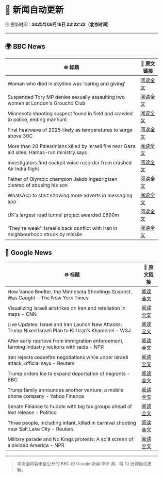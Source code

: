 # 🧠 新闻自动更新

🕒 更新时间：**2025年06月16日 23:22:22（北京时间）**

---

## 🌍 BBC News

| 🌐 标题 | 🔗 原文链接 |
|--------|-------------|
| Woman who died in skydive was 'caring and giving' | [阅读全文](https://www.bbc.com/news/articles/cy4e4jmzep4o) |
| Suspended Tory MP denies sexually assaulting two women at London's Groucho Club | [阅读全文](https://www.bbc.com/news/articles/c4g7g1858rpo) |
| Minnesota shooting suspect found in field and crawled to police, ending manhunt | [阅读全文](https://www.bbc.com/news/articles/cg5v5l4eylyo) |
| First heatwave of 2025 likely as temperatures to surge above 30C | [阅读全文](https://www.bbc.com/weather/articles/c4grg1w2xr7o) |
| More than 20 Palestinians killed by Israeli fire near Gaza aid sites, Hamas-run ministry says | [阅读全文](https://www.bbc.com/news/articles/cg7177gpr17o) |
| Investigators find cockpit voice recorder from crashed Air India flight | [阅读全文](https://www.bbc.com/news/articles/ce818jlz5mlo) |
| Father of Olympic champion Jakob Ingebrigtsen cleared of abusing his son | [阅读全文](https://www.bbc.com/sport/athletics/articles/cm2623g5364o) |
| WhatsApp to start showing more adverts in messaging app | [阅读全文](https://www.bbc.com/news/articles/cn5y07yqg5do) |
| UK's largest road tunnel project awarded £590m | [阅读全文](https://www.bbc.com/news/articles/c0mrm84wg4ko) |
| 'They're weak': Israelis back conflict with Iran in neighbourhood struck by missile | [阅读全文](https://www.bbc.com/news/articles/cwyvykgnzq9o) |

## 📰 Google News

| 🌐 标题 | 🔗 原文链接 |
|--------|-------------|
| How Vance Boelter, the Minnesota Shootings Suspect, Was Caught - The New York Times | [阅读全文](https://news.google.com/rss/articles/CBMihwFBVV95cUxNSDhqX3pvOHRjUk4tVzFhdDNDbElJYThkSG5HVHpTVnVEeWhramhYMFE5UjROR05teFhaWlVoTEtnVUo4bjlFVEFYZEFMRENYbHpFb0NmaWl4UUs3eFE4amhZRENTdm40Z25oZXJTVWRRUGNiOEZ0RjRWRHhJc21jWGswaS04a2M?oc=5) |
| Visualizing Israeli airstrikes on Iran and retaliation in maps - CNN | [阅读全文](https://news.google.com/rss/articles/CBMiggFBVV95cUxPb0VjanNvQlhtZnRoRnM4WmYyOWJqZHF3aUZpeVhiTjNGYVpReHRnQk9CVWpmZldJOVNjYXotNHhtaXRndTB3YmllaWhrS3BGOFBmM2xqdkRlRnc1Y1BQb2tvV0R0cEFOUzI2dWFoaWxNQnhkZEhGbTJ5clRWSzVYNUJ30gGHAUFVX3lxTE5OLTRIaGhRMU9pTnNkdkE1enhYb0NDUzdKNXlyTHphQ092dkJsQUxiSTFWUWRQYTh3aHJRRnM5UUI2RkJzdGY4Nm5lRWZoUFZpQjhOcXRHcm1NdG4xQklydzZWOHNobzZYX1JiSVlTdEp0Zl9xaXpSc3o3OC1IWUhUQ0xSTjNKSQ?oc=5) |
| Live Updates: Israel and Iran Launch New Attacks; Trump Nixed Israeli Plan to Kill Iran’s Khamenei - WSJ | [阅读全文](https://news.google.com/rss/articles/CBMiZ0FVX3lxTE1ncGRNQlB3YVlYMUl5MFhWVncyeVpmS1dSYVNqcUNoUHNtSkhDWF9oWTBFaDBqMlJSQjUyTms4MGlKQnpnYXVlazFTeFpveVZDX2JDTEd4RXRBMzVyOVBTM1p2dXRSOWc?oc=5) |
| After early reprieve from immigration enforcement, farming industry reckons with raids - NPR | [阅读全文](https://news.google.com/rss/articles/CBMipwFBVV95cUxNOTl5RXRIdmktODc5VXRGSlRCZHNIN2Yxam5IM2NXM3AzWDFkVThMV2lvdlFyb0RYaTBEY1FmeVROcUlNZjF0d3R4bG5Yb3VwY0FKVzdpMXFuNHRjMnZMdDUtTUdIenl6MFJ0YzBsZ0dXUktLZjM3Vk40SG1kaG41aG45S3R6QzM0T1J2N1NXLS05S0piNkZNSldzM09MT29hNVRLbkJLVQ?oc=5) |
| Iran rejects ceasefire negotiations while under Israeli attack, official says - Reuters | [阅读全文](https://news.google.com/rss/articles/CBMiygFBVV95cUxQWXZhTHZDSjIxY0VRNXlzNjZMNTZmS0lXeUI4MnIwVk1DdlJLYmFNVkVCaTJKd0RTRzRFX1licS00eFlsVmFGQTgzOG9YTlpRejhiN29PNF9pZ1Buc0QtZkwxQmtJa0l3M29uUUZrdUV5OUFleTBqekxPbXBJTzRzVzl0eUxZcGhHcnZ5LVVvM25hc0hHNUI4OW9YLXJZQzNsNzZZXy05WnJmN0xrS2kzSnU5bG9RcjFETExSZkVDbWtCemVpMUVwWWp3?oc=5) |
| Trump orders Ice to expand deportation of migrants - BBC | [阅读全文](https://news.google.com/rss/articles/CBMiWkFVX3lxTE80Qkl0N0pMMFNlejU0eUgxNmJWTy1lZk9ZZklBUVlVU0FLRTVBdGpZbnhtV09aNW9fcEk2eEpLeDBKZWNLRjkyejNsbVVUTkwySFN4Y2F4b0pKUdIBX0FVX3lxTE85a21ZMUJiNDVQMzZyanViZlZ3T01NQ2JVRkE0VktaWmJSZnRtSWdCV1BwNGM3ZzdSNDNmdHl6YkxINGlndXJ5T1hDT3VKUlJZOWg2a01OaWJjZEhmU284?oc=5) |
| Trump family announces another venture, a mobile phone company - Yahoo Finance | [阅读全文](https://news.google.com/rss/articles/CBMijAFBVV95cUxOajBZblJDMjczNzN2cGowbi1KNTJQSmROb3o2MzVmdTBsRW1mWDF2ZXNuME8wTGtVWUdCVUR3cmVNMUFlX0ZnUzJTbkhKQ0pPR1Rxbnd0WlBUUkJnM2Rud3RKTVlwRjNKc0pMQU1tcnhycGlwMEZIRnR4czZPY004cmJrUkljSm1tTEcyYQ?oc=5) |
| Senate Finance to huddle with big tax groups ahead of text release - Politico | [阅读全文](https://news.google.com/rss/articles/CBMiwwFBVV95cUxOMFo0dGZHSmQ0WUc4V0dncXBVRktadFcwMXBmNDRFY1BkRHg3OVdrVTNaNm1Mc2xBYUR2aGRtd2dDck9qa2Y1eUlUNzBGZzBDdGVidmMzaGNKRFNuWV9JZXRscEhKUVpjc1FkWkt0dnd6cjYtUk5ycWlmbXMtM2ZCVTRXMk9sMUJKQ0F0aEVRcjE5TzNFNnFPTDJ6ZWpKSjBaNVhoeW8tSm9EaUFwWUVKS2xxSXRNb1dTaTlPeVRSNS1fbEk?oc=5) |
| Three people, including infant, killed in carnival shooting near Salt Lake City - Reuters | [阅读全文](https://news.google.com/rss/articles/CBMiuwFBVV95cUxOWVE2by1NNWdubEdpaG9QcEEzUmZocnhVc1hlRnRJM3NXN213ek9FWC1KSHJCSXJVSUZRY05TYkgzeTRRd2lvR3V6RHZlZ1JVRVFMeXVHcWVNRkhFT2xyRUlKbDJfQ21WV0J2N2Z3amlCV2k3cFE1MHNsU3E5Z2E0bjhROFpRR09VUjdmRlYyWEIzNWQ3X1c2dFlDeHpIM0REM1NyWkt2Y014ak90Zk1JOTRraTZMbXVFaXBj?oc=5) |
| Military parade and No Kings protests: A split screen of a divided America - NPR | [阅读全文](https://news.google.com/rss/articles/CBMitgFBVV95cUxNUkJMcWUxOXN4WkQ1azVRQ3B0dHo4LU5VN3NBRE5HQUl2blZncUM5emQ0Z0YtQ2xJdHgzaHhMZDFPMXJ6ZUlxNG9naWpuSUt5UWVsM0UwWm1OajdxbVZ1LTVFMTNjZzB4NHdRMHBXY2pqdlVvb0FoY3NfWTNVNVhiMnpDTGQ3ZWluRzlzZnREVWhRVjk0dnFkc0pqVi1OcmlRcHVwVmwyUmtIUVRwQXVJSTNqeWtXZw?oc=5) |

---
> 本页面内容来自公开的 BBC 和 Google 新闻 RSS 源，每 10 分钟自动更新。